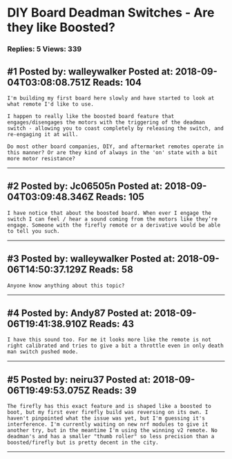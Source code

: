 # DIY Board Deadman Switches - Are they like Boosted?

### Replies: 5 Views: 339

## \#1 Posted by: walleywalker Posted at: 2018-09-04T03:08:08.751Z Reads: 104

```
I'm building my first board here slowly and have started to look at what remote I'd like to use. 

I happen to really like the boosted board feature that engages/disengages the motors with the triggering of the deadman switch - allowing you to coast completely by releasing the switch, and re-engaging it at will. 

Do most other board companies, DIY, and aftermarket remotes operate in this manner? Or are they kind of always in the 'on' state with a bit more motor resistance?
```

---
## \#2 Posted by: Jc06505n Posted at: 2018-09-04T03:09:48.346Z Reads: 105

```
I have notice that about the boosted board. When ever I engage the switch I can feel / hear a sound coming from the motors like they’re engage. Someone with the firefly remote or a derivative would be able to tell you such.
```

---
## \#3 Posted by: walleywalker Posted at: 2018-09-06T14:50:37.129Z Reads: 58

```
Anyone know anything about this topic?
```

---
## \#4 Posted by: Andy87 Posted at: 2018-09-06T19:41:38.910Z Reads: 43

```
I have this sound too. For me it looks more like the remote is not right calibrated and tries to give a bit a throttle even in only death man switch pushed mode.
```

---
## \#5 Posted by: neiru37 Posted at: 2018-09-06T19:49:53.075Z Reads: 39

```
The firefly has this exact feature and is shaped like a boosted to boot, but my first ever firefly build was reversing on its own. I haven't pinpointed what the issue was yet, but I'm guessing it's interference. I'm currently waiting on new nrf modules to give it another try, but in the meantime I'm using the winning v2 remote. No deadman's and has a smaller "thumb roller" so less precision than a boosted/firefly but is pretty decent in the city.
```

---
